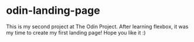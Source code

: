 # odin-landing-page
This is my second project at The Odin Project. After learning flexbox, it was my time to create my first landing page! Hope you like it :) 